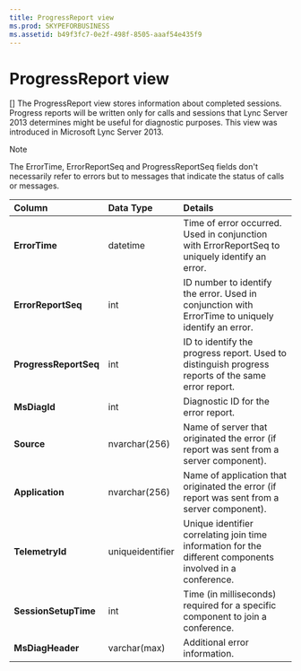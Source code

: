 ```yaml
---
title: ProgressReport view
ms.prod: SKYPEFORBUSINESS
ms.assetid: b49f3fc7-0e2f-498f-8505-aaaf54e435f9
---
```



# ProgressReport view
[]
The ProgressReport view stores information about completed sessions. Progress reports will be written only for calls and sessions that Lync Server 2013 determines might be useful for diagnostic purposes. This view was introduced in Microsoft Lync Server 2013.
  
    
    


> [!NOTE]
> The ErrorTime, ErrorReportSeq and ProgressReportSeq fields don't necessarily refer to errors but to messages that indicate the status of calls or messages. 
  
    
    



|**Column**|**Data Type**|**Details**|
|:-----|:-----|:-----|
|**ErrorTime** <br/> |datetime  <br/> |Time of error occurred. Used in conjunction with ErrorReportSeq to uniquely identify an error.  <br/> |
|**ErrorReportSeq** <br/> |int  <br/> |ID number to identify the error. Used in conjunction with ErrorTime to uniquely identify an error.  <br/> |
|**ProgressReportSeq** <br/> |int  <br/> |ID to identify the progress report. Used to distinguish progress reports of the same error report.  <br/> |
|**MsDiagId** <br/> |int  <br/> |Diagnostic ID for the error report.  <br/> |
|**Source** <br/> |nvarchar(256)  <br/> |Name of server that originated the error (if report was sent from a server component).  <br/> |
|**Application** <br/> |nvarchar(256)  <br/> |Name of application that originated the error (if report was sent from a server component).  <br/> |
|**TelemetryId** <br/> |uniqueidentifier  <br/> |Unique identifier correlating join time information for the different components involved in a conference.  <br/> |
|**SessionSetupTime** <br/> |int  <br/> |Time (in milliseconds) required for a specific component to join a conference.  <br/> |
|**MsDiagHeader** <br/> |varchar(max)  <br/> |Additional error information.  <br/> |
   

